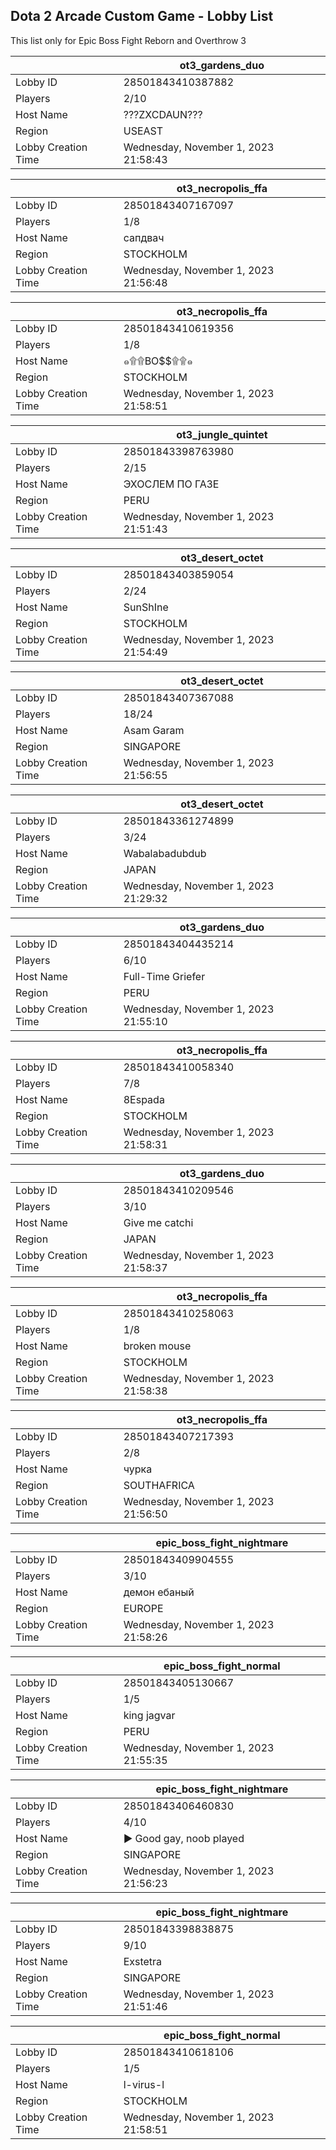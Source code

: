 ## Dota 2 Arcade Custom Game - Lobby List

This list only for Epic Boss Fight Reborn and Overthrow 3

|  | ot3_gardens_duo |
| ------ | ------ |
| Lobby ID | 28501843410387882 |
| Players | 2/10 |
| Host Name | ???ZXCDAUN??? |
| Region | USEAST |
| Lobby Creation Time | Wednesday, November 1, 2023 21:58:43 |


|  | ot3_necropolis_ffa |
| ------ | ------ |
| Lobby ID | 28501843407167097 |
| Players | 1/8 |
| Host Name | сапдвач |
| Region | STOCKHOLM |
| Lobby Creation Time | Wednesday, November 1, 2023 21:56:48 |


|  | ot3_necropolis_ffa |
| ------ | ------ |
| Lobby ID | 28501843410619356 |
| Players | 1/8 |
| Host Name | ๑۩۩BO$$۩۩๑ |
| Region | STOCKHOLM |
| Lobby Creation Time | Wednesday, November 1, 2023 21:58:51 |


|  | ot3_jungle_quintet |
| ------ | ------ |
| Lobby ID | 28501843398763980 |
| Players | 2/15 |
| Host Name | ЭХОСЛЕМ ПО ГАЗЕ |
| Region | PERU |
| Lobby Creation Time | Wednesday, November 1, 2023 21:51:43 |


|  | ot3_desert_octet |
| ------ | ------ |
| Lobby ID | 28501843403859054 |
| Players | 2/24 |
| Host Name | SunShIne |
| Region | STOCKHOLM |
| Lobby Creation Time | Wednesday, November 1, 2023 21:54:49 |


|  | ot3_desert_octet |
| ------ | ------ |
| Lobby ID | 28501843407367088 |
| Players | 18/24 |
| Host Name | Asam Garam |
| Region | SINGAPORE |
| Lobby Creation Time | Wednesday, November 1, 2023 21:56:55 |


|  | ot3_desert_octet |
| ------ | ------ |
| Lobby ID | 28501843361274899 |
| Players | 3/24 |
| Host Name | Wabalabadubdub |
| Region | JAPAN |
| Lobby Creation Time | Wednesday, November 1, 2023 21:29:32 |


|  | ot3_gardens_duo |
| ------ | ------ |
| Lobby ID | 28501843404435214 |
| Players | 6/10 |
| Host Name | Full-Time Griefer |
| Region | PERU |
| Lobby Creation Time | Wednesday, November 1, 2023 21:55:10 |


|  | ot3_necropolis_ffa |
| ------ | ------ |
| Lobby ID | 28501843410058340 |
| Players | 7/8 |
| Host Name | 8Espada |
| Region | STOCKHOLM |
| Lobby Creation Time | Wednesday, November 1, 2023 21:58:31 |


|  | ot3_gardens_duo |
| ------ | ------ |
| Lobby ID | 28501843410209546 |
| Players | 3/10 |
| Host Name | Give me catchi |
| Region | JAPAN |
| Lobby Creation Time | Wednesday, November 1, 2023 21:58:37 |


|  | ot3_necropolis_ffa |
| ------ | ------ |
| Lobby ID | 28501843410258063 |
| Players | 1/8 |
| Host Name | broken mouse |
| Region | STOCKHOLM |
| Lobby Creation Time | Wednesday, November 1, 2023 21:58:38 |


|  | ot3_necropolis_ffa |
| ------ | ------ |
| Lobby ID | 28501843407217393 |
| Players | 2/8 |
| Host Name | чурка |
| Region | SOUTHAFRICA |
| Lobby Creation Time | Wednesday, November 1, 2023 21:56:50 |


|  | epic_boss_fight_nightmare |
| ------ | ------ |
| Lobby ID | 28501843409904555 |
| Players | 3/10 |
| Host Name | демон ебаный |
| Region | EUROPE |
| Lobby Creation Time | Wednesday, November 1, 2023 21:58:26 |


|  | epic_boss_fight_normal |
| ------ | ------ |
| Lobby ID | 28501843405130667 |
| Players | 1/5 |
| Host Name | king jagvar |
| Region | PERU |
| Lobby Creation Time | Wednesday, November 1, 2023 21:55:35 |


|  | epic_boss_fight_nightmare |
| ------ | ------ |
| Lobby ID | 28501843406460830 |
| Players | 4/10 |
| Host Name | ► Good gay, noob played |
| Region | SINGAPORE |
| Lobby Creation Time | Wednesday, November 1, 2023 21:56:23 |


|  | epic_boss_fight_nightmare |
| ------ | ------ |
| Lobby ID | 28501843398838875 |
| Players | 9/10 |
| Host Name | Exstetra |
| Region | SINGAPORE |
| Lobby Creation Time | Wednesday, November 1, 2023 21:51:46 |


|  | epic_boss_fight_normal |
| ------ | ------ |
| Lobby ID | 28501843410618106 |
| Players | 1/5 |
| Host Name | l-virus-l |
| Region | STOCKHOLM |
| Lobby Creation Time | Wednesday, November 1, 2023 21:58:51 |


